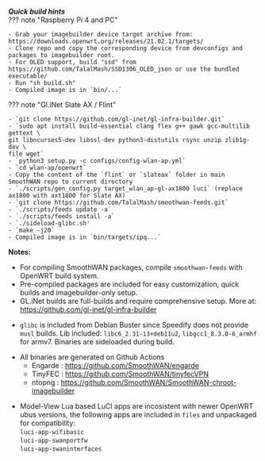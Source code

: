 _**Quick build hints**_  
??? note "Raspberry Pi 4 and PC"

    - Grab your imagebuilder device target archive from: https://downloads.openwrt.org/releases/21.02.1/targets/ 
    - Clone repo and copy the corresponding device from devconfigs and packages to imagebuilder root. 
    - For OLED support, build "ssd" from https://github.com/TalalMash/SSD1306_OLED_json or use the bundled executable/ 
    - Run "sh build.sh" 
    - Compiled image is in `bin/...` 
  

??? note "Gl.iNet Slate AX / Flint"

    - `git clone https://github.com/gl-inet/gl-infra-builder.git` 
    - `sudo apt install build-essential clang flex g++ gawk gcc-multilib gettext \
    git libncurses5-dev libssl-dev python3-distutils rsync unzip zlib1g-dev \
    file wget` 
    - `python3 setup.py -c configs/config-wlan-ap.yml` 
    - `cd wlan-ap/openwrt` 
    - Copy the content of the `flint` or `slateax` folder in main SmoothWAN repo to current directory
    - `./scripts/gen_config.py target_wlan_ap-gl-ax1800 luci` (replace ax1800 with axt1800 for Slate AX)
    - `git clone https://github.com/TalalMash/smoothwan-feeds.git`
    - `./scripts/feeds update -a`
    - `./scripts/feeds install -a`
    - `./sideload-glibc.sh'
    - `make -j20` 
    - Compiled image is in `bin/targets/ipq...` 

**Notes:**  
  
- For compiling SmoothWAN packages, compile `smoothwan-feeds` with OpenWRT build system.
- Pre-compiled packages are included for easy customization, quick builds and imagebuilder-only setup.<br>  
- GL.iNet builds are full-builds and require comprehensive setup. More at: https://github.com/gl-inet/gl-infra-builder   
* `glibc` is included from Debian Buster since Speedify does not provide `musl` builds. Lib included: `libc6_2.31-13+deb11u2`, `libgcc1_8.3.0-6_armhf` for armv7. 
Binaries are sideloaded during build.
- All binaries are generated on Github Actions
    - Engarde : <https://github.com/SmoothWAN/engarde>
    - TinyFEC : <https://github.com/SmoothWAN/tinyfecVPN>
    - ntopng : <https://github.com/SmoothWAN/SmoothWAN-chroot-imagebuilder>

* Model-View Lua based LuCI apps are incosistent with newer OpenWRT ubus versions, the following apps are included in `files` and unpackaged for compatibility:  
` luci-app-wifibasic  `  
` luci-app-swanportfw `   
` luci-app-swaninterfaces  `  
